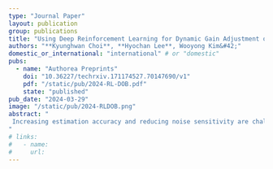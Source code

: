 ```yaml
---
type: "Journal Paper"
layout: publication
group: publications
title: "Using Deep Reinforcement Learning for Dynamic Gain Adjustment of a Disturbance Observer"
authors: "**Kyunghwan Choi**, **Hyochan Lee**, Wooyong Kim&#42;"
domestic_or_international: "international" # or "domestic"
pubs: 
  - name: "Authorea Preprints"
    doi: "10.36227/techrxiv.171174527.70147690/v1"
    pdf: "/static/pub/2024-RL-DOB.pdf"
    state: "published"
pub_date: "2024-03-29"
image: "/static/pub/2024-RLDOB.png"
abstract: "
 Increasing estimation accuracy and reducing noise sensitivity are challenging trade-offs in designing disturbance observers (DOBs). The DOB gain tuning process for overcoming this trade-off is not straightforward, nor does it guarantee optimal performance for the resulting DOBs. This paper presents a dynamic gain DOB that intelligently adjusts its gain based on deep reinforcement learning (DRL) to overcome this tradeoff. First, a variable gain DOB is designed by modifying the conventional DOB. The variable gain DOB can exponentially estimate a constant disturbance with a varying gain. Then, DRL is used to train a dynamic gain adjuster for the variable gain DOB. A case study demonstrated that the proposed dynamic gain DOB increases its gain only when needed (i.e., when the estimation error is significant) and otherwise decreases the gain to reduce noise. Comparison with the conventional DOB of various constant gains shows that the proposed DOB achieves superior performance.
"
# links:
#   - name: 
#     url: 
---
```

